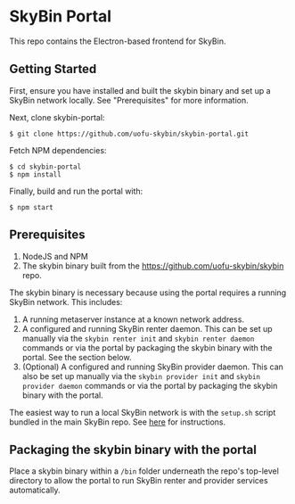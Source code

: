 # SkyBin Portal

This repo contains the Electron-based frontend for SkyBin.

## Getting Started

First, ensure you have installed and built the skybin binary and
set up a SkyBin network locally. See "Prerequisites" for more information.

Next, clone skybin-portal:

```
$ git clone https://github.com/uofu-skybin/skybin-portal.git
```

Fetch NPM dependencies:

```
$ cd skybin-portal
$ npm install
```
Finally, build and run the portal with:

```
$ npm start
```

## Prerequisites

1. NodeJS and NPM
2. The skybin binary built from the https://github.com/uofu-skybin/skybin repo.

The skybin binary is necessary because using the portal requires
a running SkyBin network. This includes:

1. A running metaserver instance at a known network address.
2. A configured and running SkyBin renter daemon. This can be
   set up manually via the `skybin renter init` and `skybin renter daemon`
   commands or via the portal by packaging the skybin binary with the 
   portal. See the section below.
3. (Optional) A configured and running SkyBin provider daemon. 
   This can also be set up manually via the `skybin provider init` and
   `skybin provider daemon` commands or via the portal by packaging
   the skybin binary with the portal.

The easiest way to run a local SkyBin network is with the `setup.sh` script
bundled in the main SkyBin repo. See [here](https://github.com/uofu-skybin/skybin/tree/master/integration)
for instructions. 

## Packaging the skybin binary with the portal

Place a skybin binary within a `/bin` folder underneath the repo's top-level
directory to allow the portal to run SkyBin renter and provider services automatically. 

